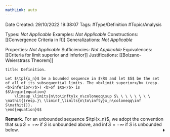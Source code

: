 ```yaml
---
mathLink: auto
---
```


<div class="topSpace"></div>

Date Created: 29/10/2022 19:38:07
Tags: #Type/Definition #Topic/Analysis

Types: <i>Not Applicable</i>
Examples: <i>Not Applicable</i>
Constructions: [[Convergence Criteria in R]]
Generalizations: <i>Not Applicable</i>

Properties: <i>Not Applicable</i>
Sufficiencies: <i>Not Applicable</i>
Equivalences: [[Criteria for limit superior and inferior]]
Justifications: [[Bolzano-Weierstrass Theorem]]

``` ad-Definition
title: Definition.

Let $\tpl{x_n}$ be a bounded sequence in $\R$ and let $S$ be the set of all of its subsequential limits. The <b>limit superior</b> (resp. <b>inferior</b>) <b>of $X$</b> is
$$\begin{equation}
    \limsup_\limits{n\to\infty}x_n\coloneqq\sup S\ \ \ \ \ \ \ \ \mathit{(resp.}\ \liminf_\limits{n\to\infty}x_n\coloneqq\inf S\mathit{)}.
\end{equation}$$

```

<b>Remark.</b> For an unbounded sequence $\tpl{x_n}$, we adopt the convention that $\sup S=+\infty$ if $S$ is unbounded above, and $\inf S=-\infty$ if $S$ is unbounded below.<span style="float:right;">$\blacklozenge$</span>
